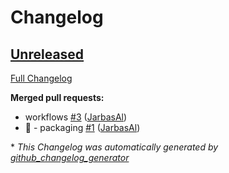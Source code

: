 # Changelog

## [Unreleased](https://github.com/OpenVoiceOS/ovos-skill-personal/tree/HEAD)

[Full Changelog](https://github.com/OpenVoiceOS/ovos-skill-personal/compare/5c02b2a7cf7f5950a0e252e194c40e37012ce264...HEAD)

**Merged pull requests:**

- workflows [\#3](https://github.com/OpenVoiceOS/ovos-skill-personal/pull/3) ([JarbasAl](https://github.com/JarbasAl))
- :tada: - packaging [\#1](https://github.com/OpenVoiceOS/ovos-skill-personal/pull/1) ([JarbasAl](https://github.com/JarbasAl))



\* *This Changelog was automatically generated by [github_changelog_generator](https://github.com/github-changelog-generator/github-changelog-generator)*
